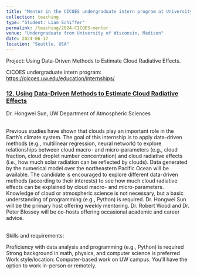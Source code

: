 ```yaml
---
title: "Mentor in the CICOES undergraduate intern program at University of Washington"
collection: teaching
type: "Student: Liam Schiffer"
permalink: /teaching/2024-CICOES-mentor
venue: "Undergraduate from University of Wisconsin, Madison"
date: 2024-06-17
location: "Seattle, USA"
---
```


Project: Using Data-Driven Methods to Estimate Cloud Radiative Effects.

CICOES undergraduate intern program: https://cicoes.uw.edu/education/internships/ <br/>

### [12. Using Data-Driven Methods to Estimate Cloud Radiative Effects](https://cicoes.uw.edu/education/internships/projects/) <br/>
Dr. Hongwei Sun, UW Department of Atmospheric Sciences <br/>
<br/>

Previous studies have shown that clouds play an important role in the Earth’s climate system. The goal of this internship is to apply data-driven methods (e.g., multilinear regression, neural network) to explore relationships between cloud macro- and micro-parameters (e.g., cloud fraction, cloud droplet number concentration) and cloud radiative effects (i.e., how much solar radiation can be reflected by clouds). Data generated by the numerical model over the northeastern Pacific Ocean will be available. The candidate is encouraged to explore different data-driven methods (according to their interests) to see how much cloud radiative effects can be explained by cloud macro- and micro-parameters. Knowledge of cloud or atmospheric science is not necessary, but a basic understanding of programming (e.g., Python) is required. Dr. Hongwei Sun will be the primary host offering weekly mentoring. Dr. Robert Wood and Dr. Peter Blossey will be co-hosts offering occasional academic and career advice. <br/>
<br/>

Skills and requirements: <br/>

Proficiency with data analysis and programming (e.g., Python) is required <br/>
Strong background in math, physics, and computer science is preferred <br/>
Work style/location: Computer-based work on UW campus. You’ll have the option to work in-person or remotely. <br/>
